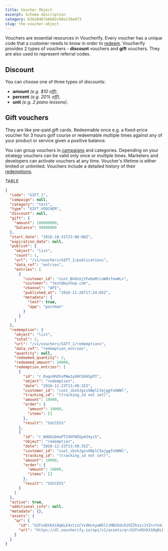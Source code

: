 ```yaml
---
title: Voucher Object
excerpt: Schema description
category: 636284b7e6b02c00a136e873
slug: the-voucher-object
---
```


Vouchers are essential resources in Voucherify. Every voucher has a unique code that a customer needs to know in order to [redeem](ref:redeem-voucher). Voucherify provides 2 types of vouchers - **discount** vouchers and **gift** vouchers. They are also used to represent referral codes.

## Discount

You can choose one of three types of discounts: 
 - **amount** *(e.g. $10 off)*,
 - **percent** *(e.g. 20% off)*,
 -  **unit** *(e.g. 2 piano lessons)*.

## Gift vouchers

They are like pre-paid gift cards. Redeemable once e.g. a fixed-price voucher for 3 hours golf course or redeemable multiple times against any of your product or service given a positive balance.

You can group vouchers in [campaigns](ref:the-campaign-object) and categories. Depending on your strategy vouchers can be valid only once or multiple times. Marketers and developers can activate vouchers at any time. Voucher's lifetime is either limited or unlimited. Vouchers include a detailed history of their [redemptions](ref:the-redemption-object).

TABLE

```json Example Response
{
  "code": "GIFT_1",
  "campaign": null,
  "category": "test",
  "type": "GIFT_VOUCHER",
  "discount": null,
  "gift": {
    "amount": 100000000,
    "balance": 90000000
  },
  "start_date": "2016-10-31T23:00:00Z",
  "expiration_date": null,
  "publish": {
    "object": "list",
    "count": 1,
    "url": "/v1/vouchers/GIFT_1/publications",
    "data_ref": "entries",
    "entries": [
      {
        "customer_id": "cust_BXduSjtFw9aMrLoW8sfewWLv",
        "customer": "test@myshop.com",
        "channel": "API",
        "published_at": "2016-11-26T17:24:05Z",
        "metadata": {
          "test": true,
          "app": "postman"
        }
      }
    ]
  },
  "redemption": {
    "object": "list",
    "total": 2,
    "url": "/v1/vouchers/GIFT_1/redemptions",
    "data_ref": "redemption_entries",
    "quantity": null,
    "redeemed_quantity": 2,
    "redeemed_amount": 20000,
    "redemption_entries": [
      {
        "id": "r_RaqsHhD5sPWw1yb0CGXASpPI",
        "object": "redemption",
        "date": "2016-11-23T13:49:15Z",
        "customer_id": "cust_ibxhJgzsXNplC3ojggfnOWWl",
        "tracking_id": "(tracking_id not set)",
        "amount": 10000,
        "order": {
          "amount": 10000,
          "items": []
        },
        "result": "SUCCESS"
      },
      {
        "id": "r_WdQGoDAaPT19kFWIGp434yzS",
        "object": "redemption",
        "date": "2016-11-23T13:50:35Z",
        "customer_id": "cust_ibxhJgzsXNplC3ojggfnOWWl",
        "tracking_id": "(tracking_id not set)",
        "amount": 10000,
        "order": {
          "amount": 10000,
          "items": []
        },
        "result": "SUCCESS"
      }
    ]
  },
  "active": true,
  "additional_info": null,
  "metadata": {},
  "assets": {
    "qr": {
      "id": "U2FsdGVkX18q6LE4stziCYvdHckywW5lCzMB3UdcK29ZZhzzc1YZ+vYnk3FTFrqsxaWqQXwGTf9RdS+qqUuAJzu1uM6QcohRLR6XkJWOQvZcZ11h0rglPIF2lFtC4E0SrLGsUWFUKH3N8SA1uSz7lA==",
      "url": "https://dl.voucherify.io/api/v1/assets/qr/U2FsdGVkX18q6LE4stziCYvdHckywW5lCzMB3UdcK29ZZhzzc1YZ%2BvYnk3FTFrqsxaWqQXwGTf9RdS%2BqqUuAJzu1uM6QcohRLR6XkJWOQvZcZ11h0rglPIF2lFtC4E0SrLGsUWFUKH3N8SA1uSz7lA%3D%3D"
    }
  }
}
```